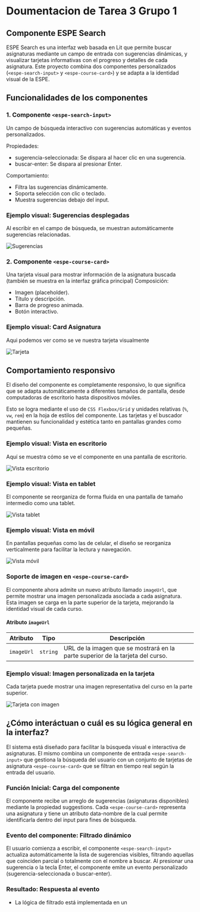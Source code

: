 # Doumentacion de Tarea 3 Grupo 1
## Componente ESPE Search
ESPE Search es una interfaz web basada en Lit que permite buscar asignaturas mediante un campo de entrada con sugerencias dinámicas, y visualizar tarjetas informativas con el progreso y detalles de cada asignatura. Este proyecto combina dos componentes personalizados (`<espe-search-input>` y `<espe-course-card>`) y se adapta a la identidad visual de la ESPE.
## Funcionalidades de los componentes
### 1. Componente `<espe-search-input>`
Un campo de búsqueda interactivo con sugerencias automáticas y eventos personalizados.

Propiedades:
- sugerencia-seleccionada: Se dispara al hacer clic en una sugerencia.
- buscar-enter: Se dispara al presionar Enter.

Comportamiento:
- Filtra las sugerencias dinámicamente.
- Soporta selección con clic o teclado.
- Muestra sugerencias debajo del input.

### Ejemplo visual: Sugerencias desplegadas
Al escribir en el campo de búsqueda, se muestran automáticamente sugerencias relacionadas.

![Sugerencias](./docs/sugerencias.png)

### 2. Componente `<espe-course-card>`
Una tarjeta visual para mostrar información de la asignatura buscada (también se muestra en la interfaz gráfica principal)
Composición:
- Imagen (placeholder).
- Título y descripción.
- Barra de progreso animada.
- Botón interactivo.

### Ejemplo visual: Card Asignatura
Aqui podemos ver como se ve nuestra tarjeta visualmente

![Tarjeta](./docs/tarjeta.png)

## Comportamiento responsivo

El diseño del componente es completamente responsivo, lo que significa que se adapta automáticamente a diferentes tamaños de pantalla, desde computadoras de escritorio hasta dispositivos móviles.

Esto se logra mediante el uso de `CSS Flexbox/Grid` y unidades relativas (`%`, `vw`, `rem`) en la hoja de estilos del componente. Las tarjetas y el buscador mantienen su funcionalidad y estética tanto en pantallas grandes como pequeñas.

### Ejemplo visual: Vista en escritorio
Aquí se muestra cómo se ve el componente en una pantalla de escritorio.

![Vista escritorio](./docs/escritorio.png)

### Ejemplo visual: Vista en tablet
El componente se reorganiza de forma fluida en una pantalla de tamaño intermedio como una tablet.

![Vista tablet](./docs/table.png)

### Ejemplo visual: Vista en móvil
En pantallas pequeñas como las de celular, el diseño se reorganiza verticalmente para facilitar la lectura y navegación.

![Vista móvil](./docs/celular.png)


### Soporte de imagen en `<espe-course-card>`

El componente ahora admite un nuevo atributo llamado `imageUrl`, que permite mostrar una imagen personalizada asociada a cada asignatura.  
Esta imagen se carga en la parte superior de la tarjeta, mejorando la identidad visual de cada curso.

#### Atributo `imageUrl`

| Atributo   | Tipo     | Descripción                                                              |
|------------|----------|---------------------------------------------------------------------------|
| `imageUrl` | `string` | URL de la imagen que se mostrará en la parte superior de la tarjeta del curso. |

### Ejemplo visual: Imagen personalizada en la tarjeta
Cada tarjeta puede mostrar una imagen representativa del curso en la parte superior.

![Tarjeta con imagen](./docs/tarjeta-con-imagen.png)

## ¿Cómo interáctuan o cuál es su lógica general en la interfaz?
El sistema está diseñado para facilitar la búsqueda visual e interactiva de asignaturas. El mismo combina un componente de entrada `<espe-search-input>` que gestiona la búsqueda del usuario con un conjunto de tarjetas de asignatura `<espe-course-card>` que se filtran en tiempo real según la entrada del usuario.

### Función Inicial: Carga del componente

El componente <espe-search-input> recibe un arreglo de sugerencias (asignaturas disponibles) mediante la propiedad suggestions. Cada `<espe-course-card>` representa una asignatura y tiene un atributo data-nombre de la cual permite identificarla dentro del input para fines de búsqueda.


### Evento del componente: Filtrado dinámico

El usuario comienza a escribir, el componente `<espe-search-input>` actualiza automáticamente la lista de sugerencias visibles, filtrando aquellas que coinciden parcial o totalmente con el nombre a buscar. Al presionar una sugerencia o la tecla Enter, el componente emite un evento personalizado (sugerencia-seleccionada o buscar-enter).

### Resultado: Respuesta al evento

- La lógica de filtrado está implementada en un <script> externo, que escucha los eventos disparados por `<espe-search-input>`.
- Al capturar el evento, se obtiene el valor seleccionado o ingresado y se compara con los atributos data-nombre de cada tarjeta de curso.
- Las tarjetas cuyo data-nombre incluye el texto buscado se mantienen visibles (style.display = 'block'), mientras que las que no coinciden se ocultan (style.display = 'none').

### Ejemplo visual: Resultado del filtrado
Solo se muestran las tarjetas que coinciden con el texto buscado.
![Filtrado](./docs/filtrado.png)


### Interacción visual

El componente muestra una animación de carga si el usuario presiona Enter (loading = true) para simular una búsqueda más realista. Luego de 1 segundo, se oculta automáticamente (loading = false). Las tarjetas se mantienen estilizadas con indicadores visuales como colores en la barra de progreso (progressColor) y botones personalizables (buttonTheme).

### Ejemplo HTML de los componentes
Atributos del componente `<espe-search-input>`
| Atributo      | Tipo       | Descripción                                      |
| ------------- | ---------- | ------------------------------------------------ |
| `theme`       | `string`   | Define el color del borde del campo de entrada.  |
| `placeholder` | `string`   | Texto guía dentro del campo de búsqueda.         |
| `suggestions` | `string[]` | Lista de valores sugeridos mientras se escribe.  |
| `loading`     | `boolean`  | Muestra un ícono de carga cuando está en `true`. |
| `disabled`    | `boolean`  | Desactiva el campo de entrada si es `true`.      |
```html
<!-- Componente de búsqueda -->
<espe-search-input
  theme="#986665"
  placeholder="Busca la asignatura"
  .suggestions=${["Investigación", "Ingeniería", "Administración", "Computación", "Biotecnología"]}
></espe-search-input>
```

Atributos del Componente `<espe-course-card>`
| Atributo        | Tipo                     | Descripción                                              |
| --------------- | ------------------------ | -------------------------------------------------------- |
| `title`         | `string`                 | Título del curso o asignatura.                           |
| `description`   | `string`                 | Breve descripción del contenido del curso.               |
| `progress`      | `number`                 | Porcentaje de progreso del curso.                        |
| `progressColor` | `'green'` \| `'red'`     | Color visual de la barra y la insignia de progreso.      |
| `buttonTheme`   | `'green'` \| `'yellow'`  | Tema visual del botón "Ver detalles".                    |
| `data-nombre`   | `string` (atributo HTML) | Usado para comparar en búsquedas y filtrado de tarjetas. |
```html
<!-- Tarjetas de asignaturas -->
<espe-course-card
  data-nombre="Computación"
  title="Computación"
  description="💻 Fundamentos y algoritmos"
  progress="50"
  progressColor="green"
  buttonTheme="yellow"
></espe-course-card>
```
## Ejemplo de uso en diferentes navegadores

En esta sección se muestra cómo se visualiza el componente en diferentes navegadores.  
El modo claro u oscuro se aplica automáticamente según la preferencia de tema del sistema operativo o navegador del usuario.  
Por ello, el componente puede mostrarse en modo claro o en modo oscuro dependiendo del entorno en el que se visualice.

### Navegador 1 Google Chrome
En el primer navegador que se utilizo fue Google Chrome el cual se puede ver que el sistema 
tiene tema claro por ende sale en blanco el componente
![Chrome 1](./docs/chrome.png)

### Navegador 2 Opera
En el segundo navegador que se utilizo fue Opera el cual se puede ver que el sistema 
tiene tema oscuro por ende sale en blanco el componente
![Navegador 2](./docs/opera.png)

### Navegador 3 Microsoft Edge
En el tercer navegador que se utilizo fue Microsoft Edge el cual se puede ver que el sistema 
tiene tema claro por ende sale en blanco el componente
![Navegador 3](./docs/edge.png)


